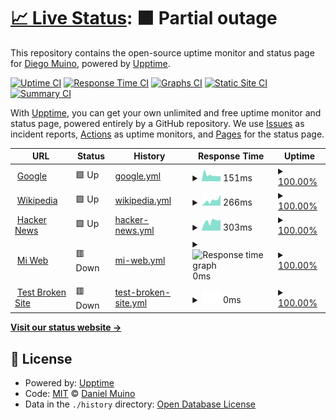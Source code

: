 # [📈 Live Status](https://demo.upptime.js.org): <!--live status--> **🟧 Partial outage**

This repository contains the open-source uptime monitor and status page for [Diego Muino](https://demo.upptime.js.org), powered by [Upptime](https://github.com/upptime/upptime).

[![Uptime CI](https://github.com/dmuino/upptime/workflows/Uptime%20CI/badge.svg)](https://github.com/dmuino/upptime/actions?query=workflow%3A%22Uptime+CI%22)
[![Response Time CI](https://github.com/dmuino/upptime/workflows/Response%20Time%20CI/badge.svg)](https://github.com/dmuino/upptime/actions?query=workflow%3A%22Response+Time+CI%22)
[![Graphs CI](https://github.com/dmuino/upptime/workflows/Graphs%20CI/badge.svg)](https://github.com/dmuino/upptime/actions?query=workflow%3A%22Graphs+CI%22)
[![Static Site CI](https://github.com/dmuino/upptime/workflows/Static%20Site%20CI/badge.svg)](https://github.com/dmuino/upptime/actions?query=workflow%3A%22Static+Site+CI%22)
[![Summary CI](https://github.com/dmuino/upptime/workflows/Summary%20CI/badge.svg)](https://github.com/dmuino/upptime/actions?query=workflow%3A%22Summary+CI%22)

With [Upptime](https://upptime.js.org), you can get your own unlimited and free uptime monitor and status page, powered entirely by a GitHub repository. We use [Issues](https://github.com/dmuino/upptime/issues) as incident reports, [Actions](https://github.com/dmuino/upptime/actions) as uptime monitors, and [Pages](https://demo.upptime.js.org) for the status page.

<!--start: status pages-->
<!-- This summary is generated by Upptime (https://github.com/upptime/upptime) -->
<!-- Do not edit this manually, your changes will be overwritten -->
<!-- prettier-ignore -->
| URL | Status | History | Response Time | Uptime |
| --- | ------ | ------- | ------------- | ------ |
| <img alt="" src="https://favicons.githubusercontent.com/www.google.com" height="13"> [Google](https://www.google.com) | 🟩 Up | [google.yml](https://github.com/dmuinoo/uptime/commits/HEAD/history/google.yml) | <details><summary><img alt="Response time graph" src="./graphs/google/response-time-week.png" height="20"> 151ms</summary><br><a href="https://demo.upptime.js.org/history/google"><img alt="Response time 91" src="https://img.shields.io/endpoint?url=https%3A%2F%2Fraw.githubusercontent.com%2Fdmuinoo%2Fuptime%2FHEAD%2Fapi%2Fgoogle%2Fresponse-time.json"></a><br><a href="https://demo.upptime.js.org/history/google"><img alt="24-hour response time 89" src="https://img.shields.io/endpoint?url=https%3A%2F%2Fraw.githubusercontent.com%2Fdmuinoo%2Fuptime%2FHEAD%2Fapi%2Fgoogle%2Fresponse-time-day.json"></a><br><a href="https://demo.upptime.js.org/history/google"><img alt="7-day response time 151" src="https://img.shields.io/endpoint?url=https%3A%2F%2Fraw.githubusercontent.com%2Fdmuinoo%2Fuptime%2FHEAD%2Fapi%2Fgoogle%2Fresponse-time-week.json"></a><br><a href="https://demo.upptime.js.org/history/google"><img alt="30-day response time 123" src="https://img.shields.io/endpoint?url=https%3A%2F%2Fraw.githubusercontent.com%2Fdmuinoo%2Fuptime%2FHEAD%2Fapi%2Fgoogle%2Fresponse-time-month.json"></a><br><a href="https://demo.upptime.js.org/history/google"><img alt="1-year response time 91" src="https://img.shields.io/endpoint?url=https%3A%2F%2Fraw.githubusercontent.com%2Fdmuinoo%2Fuptime%2FHEAD%2Fapi%2Fgoogle%2Fresponse-time-year.json"></a></details> | <details><summary><a href="https://demo.upptime.js.org/history/google">100.00%</a></summary><a href="https://demo.upptime.js.org/history/google"><img alt="All-time uptime 100.00%" src="https://img.shields.io/endpoint?url=https%3A%2F%2Fraw.githubusercontent.com%2Fdmuinoo%2Fuptime%2FHEAD%2Fapi%2Fgoogle%2Fuptime.json"></a><br><a href="https://demo.upptime.js.org/history/google"><img alt="24-hour uptime 100.00%" src="https://img.shields.io/endpoint?url=https%3A%2F%2Fraw.githubusercontent.com%2Fdmuinoo%2Fuptime%2FHEAD%2Fapi%2Fgoogle%2Fuptime-day.json"></a><br><a href="https://demo.upptime.js.org/history/google"><img alt="7-day uptime 100.00%" src="https://img.shields.io/endpoint?url=https%3A%2F%2Fraw.githubusercontent.com%2Fdmuinoo%2Fuptime%2FHEAD%2Fapi%2Fgoogle%2Fuptime-week.json"></a><br><a href="https://demo.upptime.js.org/history/google"><img alt="30-day uptime 100.00%" src="https://img.shields.io/endpoint?url=https%3A%2F%2Fraw.githubusercontent.com%2Fdmuinoo%2Fuptime%2FHEAD%2Fapi%2Fgoogle%2Fuptime-month.json"></a><br><a href="https://demo.upptime.js.org/history/google"><img alt="1-year uptime 100.00%" src="https://img.shields.io/endpoint?url=https%3A%2F%2Fraw.githubusercontent.com%2Fdmuinoo%2Fuptime%2FHEAD%2Fapi%2Fgoogle%2Fuptime-year.json"></a></details>
| <img alt="" src="https://favicons.githubusercontent.com/en.wikipedia.org" height="13"> [Wikipedia](https://en.wikipedia.org) | 🟩 Up | [wikipedia.yml](https://github.com/dmuinoo/uptime/commits/HEAD/history/wikipedia.yml) | <details><summary><img alt="Response time graph" src="./graphs/wikipedia/response-time-week.png" height="20"> 266ms</summary><br><a href="https://demo.upptime.js.org/history/wikipedia"><img alt="Response time 200" src="https://img.shields.io/endpoint?url=https%3A%2F%2Fraw.githubusercontent.com%2Fdmuinoo%2Fuptime%2FHEAD%2Fapi%2Fwikipedia%2Fresponse-time.json"></a><br><a href="https://demo.upptime.js.org/history/wikipedia"><img alt="24-hour response time 681" src="https://img.shields.io/endpoint?url=https%3A%2F%2Fraw.githubusercontent.com%2Fdmuinoo%2Fuptime%2FHEAD%2Fapi%2Fwikipedia%2Fresponse-time-day.json"></a><br><a href="https://demo.upptime.js.org/history/wikipedia"><img alt="7-day response time 266" src="https://img.shields.io/endpoint?url=https%3A%2F%2Fraw.githubusercontent.com%2Fdmuinoo%2Fuptime%2FHEAD%2Fapi%2Fwikipedia%2Fresponse-time-week.json"></a><br><a href="https://demo.upptime.js.org/history/wikipedia"><img alt="30-day response time 184" src="https://img.shields.io/endpoint?url=https%3A%2F%2Fraw.githubusercontent.com%2Fdmuinoo%2Fuptime%2FHEAD%2Fapi%2Fwikipedia%2Fresponse-time-month.json"></a><br><a href="https://demo.upptime.js.org/history/wikipedia"><img alt="1-year response time 200" src="https://img.shields.io/endpoint?url=https%3A%2F%2Fraw.githubusercontent.com%2Fdmuinoo%2Fuptime%2FHEAD%2Fapi%2Fwikipedia%2Fresponse-time-year.json"></a></details> | <details><summary><a href="https://demo.upptime.js.org/history/wikipedia">100.00%</a></summary><a href="https://demo.upptime.js.org/history/wikipedia"><img alt="All-time uptime 100.00%" src="https://img.shields.io/endpoint?url=https%3A%2F%2Fraw.githubusercontent.com%2Fdmuinoo%2Fuptime%2FHEAD%2Fapi%2Fwikipedia%2Fuptime.json"></a><br><a href="https://demo.upptime.js.org/history/wikipedia"><img alt="24-hour uptime 100.00%" src="https://img.shields.io/endpoint?url=https%3A%2F%2Fraw.githubusercontent.com%2Fdmuinoo%2Fuptime%2FHEAD%2Fapi%2Fwikipedia%2Fuptime-day.json"></a><br><a href="https://demo.upptime.js.org/history/wikipedia"><img alt="7-day uptime 100.00%" src="https://img.shields.io/endpoint?url=https%3A%2F%2Fraw.githubusercontent.com%2Fdmuinoo%2Fuptime%2FHEAD%2Fapi%2Fwikipedia%2Fuptime-week.json"></a><br><a href="https://demo.upptime.js.org/history/wikipedia"><img alt="30-day uptime 100.00%" src="https://img.shields.io/endpoint?url=https%3A%2F%2Fraw.githubusercontent.com%2Fdmuinoo%2Fuptime%2FHEAD%2Fapi%2Fwikipedia%2Fuptime-month.json"></a><br><a href="https://demo.upptime.js.org/history/wikipedia"><img alt="1-year uptime 100.00%" src="https://img.shields.io/endpoint?url=https%3A%2F%2Fraw.githubusercontent.com%2Fdmuinoo%2Fuptime%2FHEAD%2Fapi%2Fwikipedia%2Fuptime-year.json"></a></details>
| <img alt="" src="https://favicons.githubusercontent.com/news.ycombinator.com" height="13"> [Hacker News](https://news.ycombinator.com) | 🟩 Up | [hacker-news.yml](https://github.com/dmuinoo/uptime/commits/HEAD/history/hacker-news.yml) | <details><summary><img alt="Response time graph" src="./graphs/hacker-news/response-time-week.png" height="20"> 303ms</summary><br><a href="https://demo.upptime.js.org/history/hacker-news"><img alt="Response time 361" src="https://img.shields.io/endpoint?url=https%3A%2F%2Fraw.githubusercontent.com%2Fdmuinoo%2Fuptime%2FHEAD%2Fapi%2Fhacker-news%2Fresponse-time.json"></a><br><a href="https://demo.upptime.js.org/history/hacker-news"><img alt="24-hour response time 474" src="https://img.shields.io/endpoint?url=https%3A%2F%2Fraw.githubusercontent.com%2Fdmuinoo%2Fuptime%2FHEAD%2Fapi%2Fhacker-news%2Fresponse-time-day.json"></a><br><a href="https://demo.upptime.js.org/history/hacker-news"><img alt="7-day response time 303" src="https://img.shields.io/endpoint?url=https%3A%2F%2Fraw.githubusercontent.com%2Fdmuinoo%2Fuptime%2FHEAD%2Fapi%2Fhacker-news%2Fresponse-time-week.json"></a><br><a href="https://demo.upptime.js.org/history/hacker-news"><img alt="30-day response time 773" src="https://img.shields.io/endpoint?url=https%3A%2F%2Fraw.githubusercontent.com%2Fdmuinoo%2Fuptime%2FHEAD%2Fapi%2Fhacker-news%2Fresponse-time-month.json"></a><br><a href="https://demo.upptime.js.org/history/hacker-news"><img alt="1-year response time 361" src="https://img.shields.io/endpoint?url=https%3A%2F%2Fraw.githubusercontent.com%2Fdmuinoo%2Fuptime%2FHEAD%2Fapi%2Fhacker-news%2Fresponse-time-year.json"></a></details> | <details><summary><a href="https://demo.upptime.js.org/history/hacker-news">100.00%</a></summary><a href="https://demo.upptime.js.org/history/hacker-news"><img alt="All-time uptime 99.95%" src="https://img.shields.io/endpoint?url=https%3A%2F%2Fraw.githubusercontent.com%2Fdmuinoo%2Fuptime%2FHEAD%2Fapi%2Fhacker-news%2Fuptime.json"></a><br><a href="https://demo.upptime.js.org/history/hacker-news"><img alt="24-hour uptime 100.00%" src="https://img.shields.io/endpoint?url=https%3A%2F%2Fraw.githubusercontent.com%2Fdmuinoo%2Fuptime%2FHEAD%2Fapi%2Fhacker-news%2Fuptime-day.json"></a><br><a href="https://demo.upptime.js.org/history/hacker-news"><img alt="7-day uptime 100.00%" src="https://img.shields.io/endpoint?url=https%3A%2F%2Fraw.githubusercontent.com%2Fdmuinoo%2Fuptime%2FHEAD%2Fapi%2Fhacker-news%2Fuptime-week.json"></a><br><a href="https://demo.upptime.js.org/history/hacker-news"><img alt="30-day uptime 100.00%" src="https://img.shields.io/endpoint?url=https%3A%2F%2Fraw.githubusercontent.com%2Fdmuinoo%2Fuptime%2FHEAD%2Fapi%2Fhacker-news%2Fuptime-month.json"></a><br><a href="https://demo.upptime.js.org/history/hacker-news"><img alt="1-year uptime 99.90%" src="https://img.shields.io/endpoint?url=https%3A%2F%2Fraw.githubusercontent.com%2Fdmuinoo%2Fuptime%2FHEAD%2Fapi%2Fhacker-news%2Fuptime-year.json"></a></details>
| <img alt="" src="https://favicons.githubusercontent.com/miweb.com" height="13"> [Mi Web](https://miweb.com) | 🟥 Down | [mi-web.yml](https://github.com/dmuinoo/uptime/commits/HEAD/history/mi-web.yml) | <details><summary><img alt="Response time graph" src="./graphs/mi-web/response-time-week.png" height="20"> 0ms</summary><br><a href="https://demo.upptime.js.org/history/mi-web"><img alt="Response time 0" src="https://img.shields.io/endpoint?url=https%3A%2F%2Fraw.githubusercontent.com%2Fdmuinoo%2Fuptime%2FHEAD%2Fapi%2Fmi-web%2Fresponse-time.json"></a><br><a href="https://demo.upptime.js.org/history/mi-web"><img alt="24-hour response time 0" src="https://img.shields.io/endpoint?url=https%3A%2F%2Fraw.githubusercontent.com%2Fdmuinoo%2Fuptime%2FHEAD%2Fapi%2Fmi-web%2Fresponse-time-day.json"></a><br><a href="https://demo.upptime.js.org/history/mi-web"><img alt="7-day response time 0" src="https://img.shields.io/endpoint?url=https%3A%2F%2Fraw.githubusercontent.com%2Fdmuinoo%2Fuptime%2FHEAD%2Fapi%2Fmi-web%2Fresponse-time-week.json"></a><br><a href="https://demo.upptime.js.org/history/mi-web"><img alt="30-day response time 0" src="https://img.shields.io/endpoint?url=https%3A%2F%2Fraw.githubusercontent.com%2Fdmuinoo%2Fuptime%2FHEAD%2Fapi%2Fmi-web%2Fresponse-time-month.json"></a><br><a href="https://demo.upptime.js.org/history/mi-web"><img alt="1-year response time 0" src="https://img.shields.io/endpoint?url=https%3A%2F%2Fraw.githubusercontent.com%2Fdmuinoo%2Fuptime%2FHEAD%2Fapi%2Fmi-web%2Fresponse-time-year.json"></a></details> | <details><summary><a href="https://demo.upptime.js.org/history/mi-web">100.00%</a></summary><a href="https://demo.upptime.js.org/history/mi-web"><img alt="All-time uptime 100.00%" src="https://img.shields.io/endpoint?url=https%3A%2F%2Fraw.githubusercontent.com%2Fdmuinoo%2Fuptime%2FHEAD%2Fapi%2Fmi-web%2Fuptime.json"></a><br><a href="https://demo.upptime.js.org/history/mi-web"><img alt="24-hour uptime 100.00%" src="https://img.shields.io/endpoint?url=https%3A%2F%2Fraw.githubusercontent.com%2Fdmuinoo%2Fuptime%2FHEAD%2Fapi%2Fmi-web%2Fuptime-day.json"></a><br><a href="https://demo.upptime.js.org/history/mi-web"><img alt="7-day uptime 100.00%" src="https://img.shields.io/endpoint?url=https%3A%2F%2Fraw.githubusercontent.com%2Fdmuinoo%2Fuptime%2FHEAD%2Fapi%2Fmi-web%2Fuptime-week.json"></a><br><a href="https://demo.upptime.js.org/history/mi-web"><img alt="30-day uptime 100.00%" src="https://img.shields.io/endpoint?url=https%3A%2F%2Fraw.githubusercontent.com%2Fdmuinoo%2Fuptime%2FHEAD%2Fapi%2Fmi-web%2Fuptime-month.json"></a><br><a href="https://demo.upptime.js.org/history/mi-web"><img alt="1-year uptime 100.00%" src="https://img.shields.io/endpoint?url=https%3A%2F%2Fraw.githubusercontent.com%2Fdmuinoo%2Fuptime%2FHEAD%2Fapi%2Fmi-web%2Fuptime-year.json"></a></details>
| <img alt="" src="https://favicons.githubusercontent.com/thissitedoesnotexist.koj.co" height="13"> [Test Broken Site](https://thissitedoesnotexist.koj.co) | 🟥 Down | [test-broken-site.yml](https://github.com/dmuinoo/uptime/commits/HEAD/history/test-broken-site.yml) | <details><summary><img alt="Response time graph" src="./graphs/test-broken-site/response-time-week.png" height="20"> 0ms</summary><br><a href="https://demo.upptime.js.org/history/test-broken-site"><img alt="Response time 0" src="https://img.shields.io/endpoint?url=https%3A%2F%2Fraw.githubusercontent.com%2Fdmuinoo%2Fuptime%2FHEAD%2Fapi%2Ftest-broken-site%2Fresponse-time.json"></a><br><a href="https://demo.upptime.js.org/history/test-broken-site"><img alt="24-hour response time 0" src="https://img.shields.io/endpoint?url=https%3A%2F%2Fraw.githubusercontent.com%2Fdmuinoo%2Fuptime%2FHEAD%2Fapi%2Ftest-broken-site%2Fresponse-time-day.json"></a><br><a href="https://demo.upptime.js.org/history/test-broken-site"><img alt="7-day response time 0" src="https://img.shields.io/endpoint?url=https%3A%2F%2Fraw.githubusercontent.com%2Fdmuinoo%2Fuptime%2FHEAD%2Fapi%2Ftest-broken-site%2Fresponse-time-week.json"></a><br><a href="https://demo.upptime.js.org/history/test-broken-site"><img alt="30-day response time 0" src="https://img.shields.io/endpoint?url=https%3A%2F%2Fraw.githubusercontent.com%2Fdmuinoo%2Fuptime%2FHEAD%2Fapi%2Ftest-broken-site%2Fresponse-time-month.json"></a><br><a href="https://demo.upptime.js.org/history/test-broken-site"><img alt="1-year response time 0" src="https://img.shields.io/endpoint?url=https%3A%2F%2Fraw.githubusercontent.com%2Fdmuinoo%2Fuptime%2FHEAD%2Fapi%2Ftest-broken-site%2Fresponse-time-year.json"></a></details> | <details><summary><a href="https://demo.upptime.js.org/history/test-broken-site">100.00%</a></summary><a href="https://demo.upptime.js.org/history/test-broken-site"><img alt="All-time uptime 100.00%" src="https://img.shields.io/endpoint?url=https%3A%2F%2Fraw.githubusercontent.com%2Fdmuinoo%2Fuptime%2FHEAD%2Fapi%2Ftest-broken-site%2Fuptime.json"></a><br><a href="https://demo.upptime.js.org/history/test-broken-site"><img alt="24-hour uptime 100.00%" src="https://img.shields.io/endpoint?url=https%3A%2F%2Fraw.githubusercontent.com%2Fdmuinoo%2Fuptime%2FHEAD%2Fapi%2Ftest-broken-site%2Fuptime-day.json"></a><br><a href="https://demo.upptime.js.org/history/test-broken-site"><img alt="7-day uptime 100.00%" src="https://img.shields.io/endpoint?url=https%3A%2F%2Fraw.githubusercontent.com%2Fdmuinoo%2Fuptime%2FHEAD%2Fapi%2Ftest-broken-site%2Fuptime-week.json"></a><br><a href="https://demo.upptime.js.org/history/test-broken-site"><img alt="30-day uptime 100.00%" src="https://img.shields.io/endpoint?url=https%3A%2F%2Fraw.githubusercontent.com%2Fdmuinoo%2Fuptime%2FHEAD%2Fapi%2Ftest-broken-site%2Fuptime-month.json"></a><br><a href="https://demo.upptime.js.org/history/test-broken-site"><img alt="1-year uptime 100.00%" src="https://img.shields.io/endpoint?url=https%3A%2F%2Fraw.githubusercontent.com%2Fdmuinoo%2Fuptime%2FHEAD%2Fapi%2Ftest-broken-site%2Fuptime-year.json"></a></details>

<!--end: status pages-->

[**Visit our status website →**](https://dmuinoo.github.io/uptime/)

## 📄 License

- Powered by: [Upptime](https://github.com/upptime/upptime)
- Code: [MIT](./LICENSE) © [Daniel Muino](https://demo.upptime.js.org)
- Data in the `./history` directory: [Open Database License](https://opendatacommons.org/licenses/odbl/1-0/)
